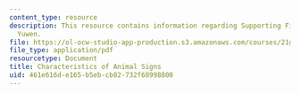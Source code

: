 ```yaml
---
content_type: resource
description: This resource contains information regarding Supporting Files in Daxue
  Yuwen.
file: https://ol-ocw-studio-app-production.s3.amazonaws.com/courses/21g-108-chinese-ii-streamlined-spring-2015/461e616de165b5ebcb82732f68998800_MIT21G_108S15_Characterist.pdf
file_type: application/pdf
resourcetype: Document
title: Characteristics of Animal Signs
uid: 461e616d-e165-b5eb-cb82-732f68998800
---
```

